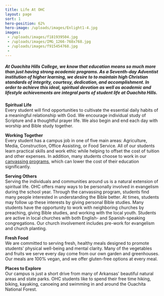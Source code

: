```yaml
---
title: Life At OHC
layout: page
sort: 1
hero-position: 62%
hero-image: /uploads/images/Enlight1-4.jpg
images:
 - /uploads/images/f181939504.jpg
 - /uploads/images/IMG_1266-768x768.jpg
 - /uploads/images/f915454768.jpg
 - 
---
```

##### At Ouachita Hills College, we know that education means so much more than just having strong academic programs.  As a Seventh-day Adventist institution of higher learning, we desire to to maintain high Christian standards of integrity, courtesy, dedication, and accomplishment. In order to achieve this ideal, spiritual devotion as well as academic and lifestyle achievements are integral parts of student life at Ouachita Hills.

**Spiritual Life**  
Every student will find opportunities to cultivate the essential daily habits of a
meaningful relationship with God. We encourage individual study of Scripture and a
thoughtful prayer life. We also begin and end each day with worship and Bible study
together.

**Working Together**  
Every student has a campus job in one of five main areas: Agriculture, Media,
Construction, Office Assisting, or Food Service. All of our students learn practical
skills and work ethic while helping to offset the cost of tuition and other expenses.
In addition, many students choose to work in our [canvassing programs](/pages/canvassing.html),
which can lower the cost of their education significantly.

**Serving Others**  
Serving the individuals and communities around us is a natural extension of spiritual life.
OHC offers many ways to be personally involved in evangelism during the school year. Through the canvassing program, students find many people interested in understanding the Bible better. At times, students may follow up these interests by giving personal Bible studies.
Many students have the opportunity to work with neighboring churches by preaching, giving Bible studies, and working with the local youth. Students are active in local churches with both English- and Spanish-speaking congregations. Our church involvement includes pre-work for evangelism and church planting.

**Fresh Food**  
We are committed to serving fresh, healthy meals designed to promote students'
physical well-being and mental clarity. Many of the vegetables and fruits we serve every
day come from our own garden and greenhouses. Our meals are 100% vegan, and we offer
gluten-free options at every meal.

**Places to Explore**  
Our campus is just a short drive from many of Arkansas' beautiful natural areas and
state parks. OHC students like to spend their free time hiking, biking, kayaking, canoeing
and swimming in and around the Ouachita National Forest.
